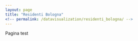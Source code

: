 ```yaml
---
layout: page
title: "Residenti Bologna"
<!-- permalink: /datavisualization/residenti_bologna/ -->
---
```

Pagina test

<!-- {% include_relative datavisualization/maps/residentiBoMap.html %} -->